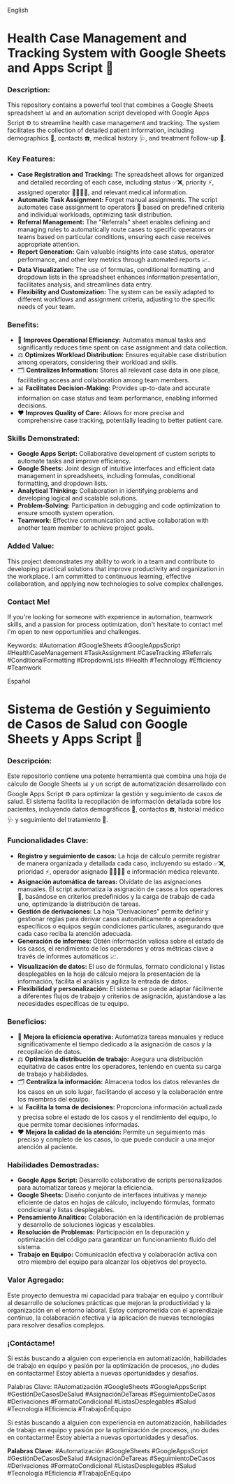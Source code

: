 English
<h1>Health Case Management and Tracking System with Google Sheets and Apps Script 🤖</h1>

<h3>Description:</h3>

<p>This repository contains a powerful tool that combines a Google Sheets spreadsheet 📊 and an automation script developed with Google Apps Script ⚙️ to streamline health case management and tracking. The system facilitates the collection of detailed patient information, including demographics 👥, contacts ☎️, medical history 🩺, and treatment follow-up 💊.</p>

<h3>Key Features:</h3>

<ul>
<li><b>Case Registration and Tracking:</b> The spreadsheet allows for organized and detailed recording of each case, including status ✅❌, priority ⚡, assigned operator 👩‍⚕️👨‍⚕️, and relevant medical information.</li>
<li><b>Automatic Task Assignment:</b> Forget manual assignments. The script automates case assignment to operators 🤖 based on predefined criteria and individual workloads, optimizing task distribution.</li>
<li><b>Referral Management:</b> The "Referrals" sheet enables defining and managing rules to automatically route cases to specific operators or teams based on particular conditions, ensuring each case receives appropriate attention.</li>
<li><b>Report Generation:</b> Gain valuable insights into case status, operator performance, and other key metrics through automated reports 📈.</li>
<li><b>Data Visualization:</b> The use of formulas, conditional formatting, and dropdown lists in the spreadsheet enhances information presentation, facilitates analysis, and streamlines data entry.</li>
<li><b>Flexibility and Customization:</b> The system can be easily adapted to different workflows and assignment criteria, adjusting to the specific needs of your team.</li>
</ul>

<h3>Benefits:</h3>

<ul>
<li>🚀 <b>Improves Operational Efficiency:</b> Automates manual tasks and significantly reduces time spent on case assignment and data collection.</li>
<li>⚖️ <b>Optimizes Workload Distribution:</b> Ensures equitable case distribution among operators, considering their workload and skills.</li>
<li>🗂️ <b>Centralizes Information:</b> Stores all relevant case data in one place, facilitating access and collaboration among team members.</li>
<li>📊 <b>Facilitates Decision-Making:</b> Provides up-to-date and accurate information on case status and team performance, enabling informed decisions.</li>
<li>❤️ <b>Improves Quality of Care:</b> Allows for more precise and comprehensive case tracking, potentially leading to better patient care.</li>
</ul>

<h3>Skills Demonstrated:</h3>

<ul>
<li><b>Google Apps Script:</b> Collaborative development of custom scripts to automate tasks and improve efficiency.</li>
<li><b>Google Sheets:</b> Joint design of intuitive interfaces and efficient data management in spreadsheets, including formulas, conditional formatting, and dropdown lists.</li>
<li><b>Analytical Thinking:</b> Collaboration in identifying problems and developing logical and scalable solutions.</li>
<li><b>Problem-Solving:</b> Participation in debugging and code optimization to ensure smooth system operation.</li>
<li><b>Teamwork:</b> Effective communication and active collaboration with another team member to achieve project goals.</li>
</ul>

<h3>Added Value:</h3>

<p>This project demonstrates my ability to work in a team and contribute to developing practical solutions that improve productivity and organization in the workplace. I am committed to continuous learning, effective collaboration, and applying new technologies to solve complex challenges.</p>

<h3>Contact Me!</h3>

<p>If you're looking for someone with experience in automation, teamwork skills, and a passion for process optimization, don't hesitate to contact me! I'm open to new opportunities and challenges.</p>

<p>Keywords: #Automation #GoogleSheets #GoogleAppsScript #HealthCaseManagement #TaskAssignment #CaseTracking #Referrals #ConditionalFormatting #DropdownLists #Health #Technology #Efficiency #Teamwork</p>

Español
<h1>Sistema de Gestión y Seguimiento de Casos de Salud con Google Sheets y Apps Script 🤖</h1>

<h3>Descripción:</h3>

<p>Este repositorio contiene una potente herramienta que combina una hoja de cálculo de Google Sheets 📊 y un script de automatización desarrollado con Google Apps Script ⚙️ para optimizar la gestión y seguimiento de casos de salud. El sistema facilita la recopilación de información detallada sobre los pacientes, incluyendo datos demográficos 👥, contactos ☎️, historial médico 🩺 y seguimiento del tratamiento 💊.</p>

<h3>Funcionalidades Clave:</h3>

<ul>
<li><b>Registro y seguimiento de casos:</b> La hoja de cálculo permite registrar de manera organizada y detallada cada caso, incluyendo su estado ✅❌, prioridad ⚡, operador asignado 👩‍⚕️👨‍⚕️ e información médica relevante.</li>
<li><b>Asignación automática de tareas:</b> Olvídate de las asignaciones manuales. El script automatiza la asignación de casos a los operadores 🤖, basándose en criterios predefinidos y la carga de trabajo de cada uno, optimizando la distribución de tareas.</li>
<li><b>Gestión de derivaciones:</b> La hoja "Derivaciones" permite definir y gestionar reglas para derivar casos automáticamente a operadores específicos o equipos según condiciones particulares, asegurando que cada caso reciba la atención adecuada.</li>
<li><b>Generación de informes:</b> Obtén información valiosa sobre el estado de los casos, el rendimiento de los operadores y otras métricas clave a través de informes automáticos 📈.</li>
<li><b>Visualización de datos:</b> El uso de fórmulas, formato condicional y listas desplegables en la hoja de cálculo mejora la presentación de la información, facilita el análisis y agiliza la entrada de datos.</li>
<li><b>Flexibilidad y personalización:</b> El sistema se puede adaptar fácilmente a diferentes flujos de trabajo y criterios de asignación, ajustándose a las necesidades específicas de tu equipo.</li>
</ul>

<h3>Beneficios:</h3>

<ul>
<li>🚀 <b>Mejora la eficiencia operativa:</b> Automatiza tareas manuales y reduce significativamente el tiempo dedicado a la asignación de casos y la recopilación de datos.</li>
<li>⚖️ <b>Optimiza la distribución de trabajo:</b> Asegura una distribución equitativa de casos entre los operadores, teniendo en cuenta su carga de trabajo y habilidades.</li>
<li>🗂️ <b>Centraliza la información:</b> Almacena todos los datos relevantes de los casos en un solo lugar, facilitando el acceso y la colaboración entre los miembros del equipo.</li>
<li>📊 <b>Facilita la toma de decisiones:</b> Proporciona información actualizada y precisa sobre el estado de los casos y el rendimiento del equipo, lo que permite tomar decisiones informadas.</li>
<li>❤️ <b>Mejora la calidad de la atención:</b> Permite un seguimiento más preciso y completo de los casos, lo que puede conducir a una mejor atención al paciente.</li>
</ul>

<h3>Habilidades Demostradas:</h3>

<ul>
<li><b>Google Apps Script:</b> Desarrollo colaborativo de scripts personalizados para automatizar tareas y mejorar la eficiencia.</li>
<li><b>Google Sheets:</b> Diseño conjunto de interfaces intuitivas y manejo eficiente de datos en hojas de cálculo, incluyendo fórmulas, formato condicional y listas desplegables.</li>
<li><b>Pensamiento Analítico:</b> Colaboración en la identificación de problemas y desarrollo de soluciones lógicas y escalables.</li>
<li><b>Resolución de Problemas:</b> Participación en la depuración y optimización del código para garantizar un funcionamiento fluido del sistema.</li>
<li><b>Trabajo en Equipo:</b> Comunicación efectiva y colaboración activa con otro miembro del equipo para alcanzar los objetivos del proyecto.</li>
</ul>

<h3>Valor Agregado:</h3>

<p>Este proyecto demuestra mi capacidad para trabajar en equipo y contribuir al desarrollo de soluciones prácticas que mejoran la productividad y la organización en el entorno laboral. Estoy comprometida con el aprendizaje continuo, la colaboración efectiva y la aplicación de nuevas tecnologías para resolver desafíos complejos.</p>

<h3>¡Contáctame!</h3>

<p>Si estás buscando a alguien con experiencia en automatización, habilidades de trabajo en equipo y pasión por la optimización de procesos, ¡no dudes en contactarme! Estoy abierta a nuevas oportunidades y desafíos.</p>

<p>Palabras Clave: #Automatización #GoogleSheets #GoogleAppsScript #GestiónDeCasosDeSalud #AsignaciónDeTareas #SeguimientoDeCasos #Derivaciones #FormatoCondicional #ListasDesplegables #Salud #Tecnología #Eficiencia #TrabajoEnEquipo</p>

<p>Si estás buscando a alguien con experiencia en automatización, habilidades de trabajo en equipo y pasión por la optimización de procesos, ¡no dudes en contactarme! Estoy abierta a nuevas oportunidades y desafíos.</p>

<p><b>Palabras Clave:</b> #Automatización #GoogleSheets #GoogleAppsScript #GestiónDeCasosDeSalud #AsignaciónDeTareas #SeguimientoDeCasos #Derivaciones #FormatoCondicional #ListasDesplegables #Salud #Tecnología #Eficiencia #TrabajoEnEquipo</p>

